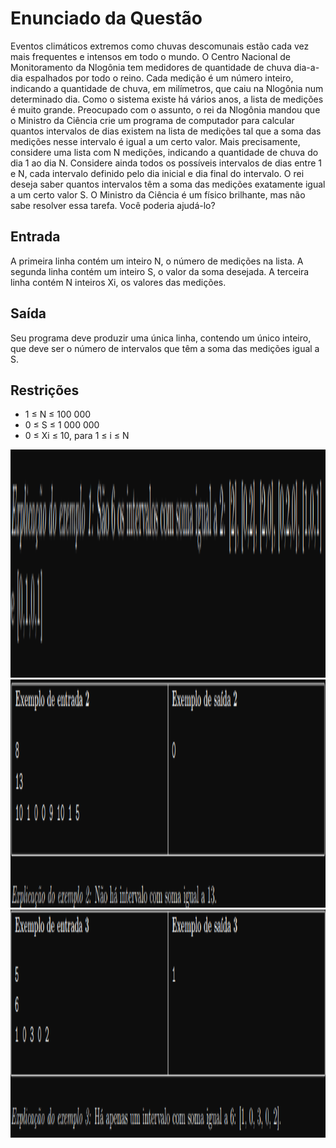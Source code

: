 # Enunciado da Questão
  Eventos climáticos extremos como chuvas descomunais estão cada vez mais frequentes e intensos em todo o mundo.
  O Centro Nacional de Monitoramento da Nlogônia tem medidores de quantidade de chuva dia-a-dia espalhados por todo o reino. Cada medição é um número inteiro, indicando a quantidade de chuva, em milímetros, que caiu na Nlogônia num determinado dia. Como o sistema existe há vários anos, a lista de medições é muito grande.
Preocupado com o assunto, o rei da Nlogônia mandou que o Ministro da Ciência crie um programa de computador para calcular quantos intervalos de dias existem na lista de medições tal que a soma das medições nesse intervalo é igual a um certo valor.
  Mais precisamente, considere uma lista com N medições, indicando a quantidade de chuva do dia 1 ao dia N. Considere ainda todos os possíveis intervalos de dias entre 1 e N, cada intervalo definido pelo dia inicial e dia final do intervalo. O rei deseja saber quantos intervalos têm a soma das
medições exatamente igual a um certo valor S.
  O Ministro da Ciência é um físico brilhante, mas não sabe resolver essa tarefa. Você poderia ajudá-lo?

## Entrada
A primeira linha contém um inteiro N, o número de medições na lista. A segunda linha contém um inteiro S, o valor da soma desejada. A terceira linha contém N inteiros Xi, os valores das medições.

## Saída
Seu programa deve produzir uma única linha, contendo um único inteiro, que deve ser o número de intervalos que têm a soma das medições igual a S.

## Restrições
* 1 ≤ N ≤ 100 000
* 0 ≤ S ≤ 1 000 000
* 0 ≤ Xi ≤ 10, para 1 ≤ i ≤ N

<div align="center".
  <img src="https://github.com/MarcosMMarques/Questoes-da-Obi-2022/blob/main/Chuva/Example_1.png" height="365">
  <img src="https://github.com/MarcosMMarques/Questoes-da-Obi-2022/blob/main/Chuva/Example_1.1.png" height="365">
  <img src="https://github.com/MarcosMMarques/Questoes-da-Obi-2022/blob/main/Chuva/Example_2.png" height="365">
  <img src="https://github.com/MarcosMMarques/Questoes-da-Obi-2022/blob/main/Chuva/Example_3.png" height="365">   
</div>
